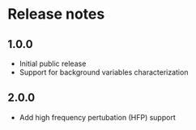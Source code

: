 # Release notes

## 1.0.0
- Initial public release
- Support for background variables characterization

## 2.0.0
- Add high frequency pertubation (HFP) support


